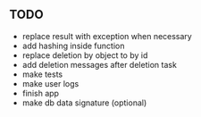 ## TODO
- replace result with exception when necessary
- add hashing inside function
- replace deletion by object to by id
- add deletion messages after deletion task
- make tests
- make user logs
- finish app
- make db data signature (optional)